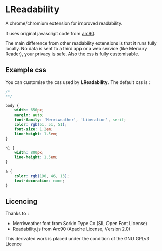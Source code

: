# LReadability

A chrome/chromium extension for improved readability.

It uses original javascript code
from [arc90](https://code.google.com/archive/p/arc90labs-readability/).

The main difference from other readability extensions is that it runs
fully locally. No data is sent to a third app or a web service (like
Mercury Reader), your privacy is safe. Also the css is fully
customisable.

## Example css

You can customise the css used by **LReadability**.
The default css is :

```css
/*
**/

body {
    width: 650px;
    margin: auto;
    font-family: 'Merriweather', 'Liberation', serif;
    color: rgb(51, 51, 51);
    font-size: 1.2em;
    line-height: 1.5em;
}

h1 {
    width: 800px;
    line-height: 1.5em;
}

a {
    color: rgb(190, 46, 13);
    text-decoration: none;
}
```

## Licencing

Thanks to :

- Merriweather font from Sorkin Type Co (SIL Open Font License)
- Readability.js from Arc90 (Apache License, Version 2.0)

This derivated work is placed under the condition of the GNU GPLv3
Licence

